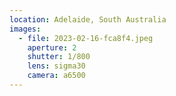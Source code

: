 ```yaml
---
location: Adelaide, South Australia
images:
  - file: 2023-02-16-fca8f4.jpeg
    aperture: 2
    shutter: 1/800
    lens: sigma30
    camera: a6500
---
```

